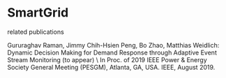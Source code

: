 # SmartGrid
related publications

Gururaghav Raman, Jimmy Chih-Hsien Peng, Bo Zhao, Matthias Weidlich: 
Dynamic Decision Making for Demand Response through Adaptive Event Stream Monitoring (to appear) \\
In Proc. of 2019 IEEE Power & Energy Society General Meeting (PESGM), Atlanta, GA, USA. IEEE, August 2019.
